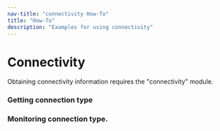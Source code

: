 ```yaml
---
nav-title: "connectivity How-To"
title: "How-To"
description: "Examples for using connectivity"
---
```

# Connectivity
Obtaining connectivity information requires the "connectivity" module.
<snippet id='connectivity-require'/>

### Getting connection type
<snippet id='connectivity-type'/>

### Monitoring connection type.
<snippet id='connectivity-monitoring'/>